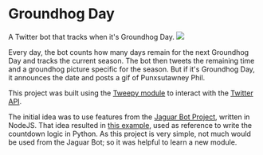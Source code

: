 # Groundhog Day
A Twitter bot that tracks when it's Groundhog Day. [![](https://img.shields.io/badge/twitter-%231DA1F2.svg?&logo=twitter&logoColor=white)](https://twitter.com/GroundhogDayy)

Every day, the bot counts how many days remain for the next Groundhog Day and tracks the current season. The bot then tweets the remaining time and a groundhog picture specific for the season. But if it's Groundhog Day, it announces the date and posts a gif of Punxsutawney Phil.

This project was built using the [Tweepy module](https://www.tweepy.org) to interact with the [Twitter API](https://developer.twitter.com/en/docs/twitter-api).

The initial idea was to use features from the [Jaguar Bot Project](https://github.com/lfvperes/jaguar-bot), written in NodeJS. That idea resulted in [this example](https://github.com/lfvperes/groundhog-day/blob/main/groundhog-countdown.js), used as reference to write the countdown logic in Python. As this project is very simple, not much would be used from the Jaguar Bot; so it was helpful to learn a new module.
